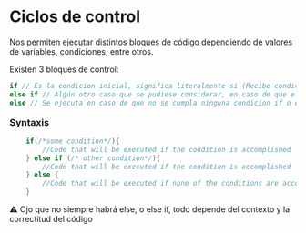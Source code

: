 #  Ciclos de control
Nos permiten ejecutar distintos bloques de código dependiendo de valores de variables, condiciones, entre otros.

Existen 3 bloques de control:

```c++
if // Es la condicion inicial, significa literalmente si (Recibe condicion)
else if // Algún otro caso que se pudiese considerar, en caso de que el primero no se cumpla (Recibe condicion)
else // Se ejecuta en caso de que no se cumpla ninguna condicion if o else if
```

### Syntaxis 

```c++
    if(/*some condition*/){
        //Code that will be executed if the condition is accomplished
    } else if (/* other condition*/){
        //Code that will be executed if the condition is accomplished
    } else {
        //Code that will be executed if none of the conditions are accomplished
    }
```
⚠️ Ojo que no siempre habrá else, o else if, todo depende del contexto y la correctitud del código
<style>
    h3 {
        margin-top:1rem;
    }
</style>


